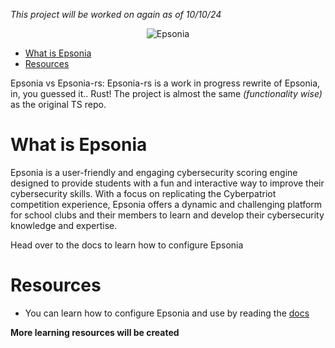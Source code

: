 _This project will be worked on again as of 10/10/24_

<p align="center">
   <img alt="Epsonia" src="https://raw.githubusercontent.com/maytees/epsonia/master/LongBanner.svg" />
</p>

- [What is Epsonia](#what-is-epsonia)
- [Resources](#resources)

Epsonia vs Epsonia-rs: Epsonia-rs is a work in progress rewrite of Epsonia,
in, you guessed it.. Rust! The project is almost the same _(functionality wise)_ as the original
TS repo.

# What is Epsonia

Epsonia is a user-friendly and engaging cybersecurity scoring engine designed to
provide students with a fun and interactive way to improve their cybersecurity
skills. With a focus on replicating the Cyberpatriot competition experience,
Epsonia offers a dynamic and challenging platform for school clubs and their
members to learn and develop their cybersecurity knowledge and expertise.

Head over to the docs to learn how to configure Epsonia

# Resources

- You can learn how to configure Epsonia and use by reading the [docs](https://epsonia.matees.net)

**More learning resources will be created**
